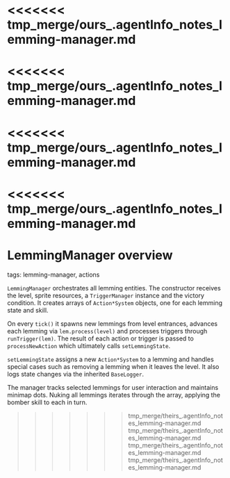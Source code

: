 <<<<<<< tmp_merge/ours_.agentInfo_notes_lemming-manager.md
=======
<<<<<<< tmp_merge/ours_.agentInfo_notes_lemming-manager.md
=======
<<<<<<< tmp_merge/ours_.agentInfo_notes_lemming-manager.md
=======
<<<<<<< tmp_merge/ours_.agentInfo_notes_lemming-manager.md
=======
# LemmingManager overview

tags: lemming-manager, actions

`LemmingManager` orchestrates all lemming entities. The constructor receives the
level, sprite resources, a `TriggerManager` instance and the victory condition.
It creates arrays of `Action*System` objects, one for each lemming state and
skill.

On every `tick()` it spawns new lemmings from level entrances, advances each
lemming via `lem.process(level)` and processes triggers through
`runTrigger(lem)`. The result of each action or trigger is passed to
`processNewAction` which ultimately calls `setLemmingState`.

`setLemmingState` assigns a new `Action*System` to a lemming and handles special
cases such as removing a lemming when it leaves the level. It also logs state
changes via the inherited `BaseLogger`.

The manager tracks selected lemmings for user interaction and maintains minimap
dots. Nuking all lemmings iterates through the array, applying the bomber skill
to each in turn.

>>>>>>> tmp_merge/theirs_.agentInfo_notes_lemming-manager.md
>>>>>>> tmp_merge/theirs_.agentInfo_notes_lemming-manager.md
>>>>>>> tmp_merge/theirs_.agentInfo_notes_lemming-manager.md
>>>>>>> tmp_merge/theirs_.agentInfo_notes_lemming-manager.md
